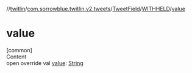 //[twitlin](../../../index.md)/[com.sorrowblue.twitlin.v2.tweets](../../index.md)/[TweetField](../index.md)/[WITHHELD](index.md)/[value](value.md)



# value  
[common]  
Content  
open override val [value](value.md): [String](https://kotlinlang.org/api/latest/jvm/stdlib/kotlin/-string/index.html)  



